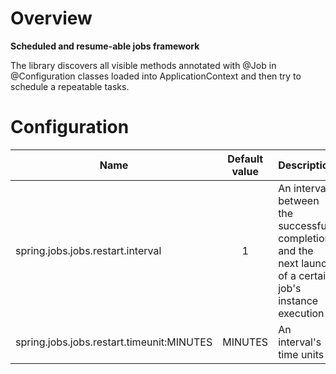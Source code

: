 # Overview

**Scheduled and resume-able jobs framework**

The library discovers all visible methods annotated with @Job in @Configuration classes loaded into ApplicationContext and then try to schedule a repeatable tasks.

# Configuration

| Name | Default value | Description | 
|---|:---:|---|
| spring.jobs.jobs.restart.interval |1| An interval between the successful completion and the next launch of a certain job's instance execution |
| spring.jobs.jobs.restart.timeunit:MINUTES | MINUTES | An interval's time units |

     